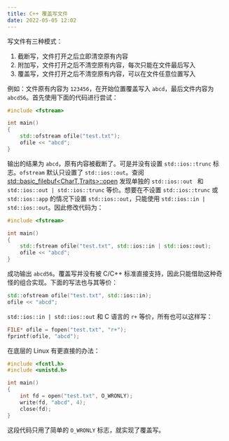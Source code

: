 ```yaml
---
title: C++ 覆盖写文件
date: 2022-05-05 12:02
---
```


写文件有三种模式：
1. 截断写，文件打开之后立即清空原有内容
2. 附加写，文件打开之后不清空原有内容，每次只能在文件最后写入
3. 覆盖写，文件打开之后不清空原有内容，可以在文件任意位置写入

例如：文件原有内容为 `123456`，在开始位置覆盖写入 `abcd`，最后文件内容为 `abcd56`。首先使用下面的代码进行尝试：

```cpp
#include <fstream>

int main()
{
    std::ofstream ofile("test.txt");
    ofile << "abcd";
}
```

输出的结果为 `abcd`，原有内容被截断了。可是并没有设置 `std::ios::trunc` 标志。`ofstream`  默认只设置了 `std::ios::out`。查阅 [std::basic_filebuf<CharT,Traits>::open](https://en.cppreference.com/w/cpp/io/basic_filebuf/open) 发现单独的 `std::ios::out ` 和 `std::ios::out | std::ios::trunc` 等价。想要在不设置 `std::ios::trunc` 或 `std::ios::app` 的情况下设置 `std::ios::out`，只能使用 `std::ios::in | std::ios::out`。因此修改代码为：

```cpp
#include <fstream>

int main()
{
    std::fstream ofile("test.txt", std::ios::in | std::ios::out);
    ofile << "abcd";
}
```

成功输出 `abcd56`。覆盖写并没有被 C/C++ 标准直接支持，因此只能借助这种奇怪的组合实现。下面的写法也与其等价：

```cpp
std::ofstream ofile("test.txt", std::ios::in);
ofile << "abcd";
```

`std::ios::in | std::ios::out` 和 C 语言的 `r+` 等价，所有也可以这样写：

```c
FILE* ofile = fopen("test.txt", "r+");
fprintf(ofile, "abcd");
```

在底层的 Linux 有更直接的办法：

```cpp
#include <fcntl.h>
#include <unistd.h>

int main()
{
    int fd = open("test.txt", O_WRONLY);
    write(fd, "abcd", 4);
    close(fd);
}
```
这段代码只用了简单的 `O_WRONLY` 标志，就实现了覆盖写。
